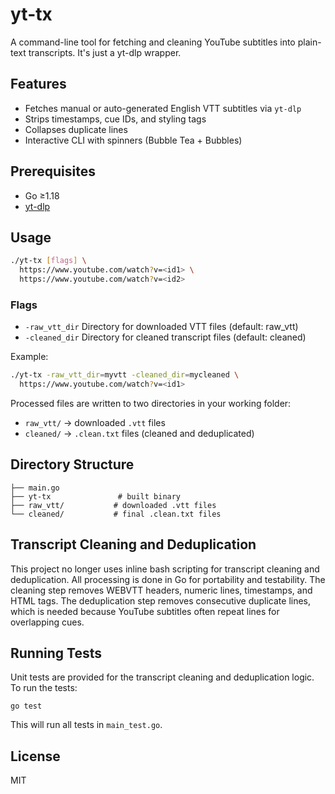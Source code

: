 # yt-tx

A command-line tool for fetching and cleaning YouTube subtitles into plain-text transcripts.
It's just a yt-dlp wrapper.

## Features

- Fetches manual or auto-generated English VTT subtitles via `yt-dlp`
- Strips timestamps, cue IDs, and styling tags
- Collapses duplicate lines
- Interactive CLI with spinners (Bubble Tea + Bubbles)

## Prerequisites

- Go ≥1.18
- [yt-dlp](https://github.com/yt-dlp/yt-dlp)

## Usage

```bash
./yt-tx [flags] \
  https://www.youtube.com/watch?v=<id1> \
  https://www.youtube.com/watch?v=<id2>
```

### Flags

- `-raw_vtt_dir` Directory for downloaded VTT files (default: raw_vtt)
- `-cleaned_dir` Directory for cleaned transcript files (default: cleaned)

Example:

```bash
./yt-tx -raw_vtt_dir=myvtt -cleaned_dir=mycleaned \
  https://www.youtube.com/watch?v=<id1>
```

Processed files are written to two directories in your working folder:

- `raw_vtt/` → downloaded `.vtt` files
- `cleaned/` → `.clean.txt` files (cleaned and deduplicated)

## Directory Structure

```text
├── main.go
├── yt-tx               # built binary
├── raw_vtt/           # downloaded .vtt files
└── cleaned/           # final .clean.txt files
```

## Transcript Cleaning and Deduplication

This project no longer uses inline bash scripting for transcript cleaning and deduplication. All processing is done in Go for portability and testability. The cleaning step removes WEBVTT headers, numeric lines, timestamps, and HTML tags. The deduplication step removes consecutive duplicate lines, which is needed because YouTube subtitles often repeat lines for overlapping cues.

## Running Tests

Unit tests are provided for the transcript cleaning and deduplication logic. To run the tests:

```
go test
```

This will run all tests in `main_test.go`.

## License

MIT
